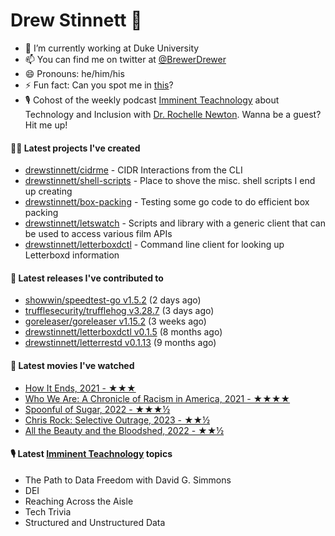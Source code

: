 
# Drew Stinnett 👋

- 🔭 I’m currently working at Duke University
- 📫 You can find me on twitter at [@BrewerDrewer](https://twitter.com/BrewerDrewer)
- 😄 Pronouns: he/him/his
- ⚡ Fun fact: Can you spot me in [this](https://www.youtube.com/watch?v=oL9WnB0qHBA)?
- 🎙 Cohost of the weekly podcast [Imminent Teachnology](https://podcast.imminentteachnology.com/) about Technology and Inclusion with [Dr. Rochelle Newton](https://www.linkedin.com/in/drrochellenewton/). Wanna be a guest? Hit me up!

#### 👨‍💻 Latest projects I've created
- [drewstinnett/cidrme](https://github.com/drewstinnett/cidrme) - CIDR Interactions from the CLI
- [drewstinnett/shell-scripts](https://github.com/drewstinnett/shell-scripts) - Place to shove the misc. shell scripts I end up creating
- [drewstinnett/box-packing](https://github.com/drewstinnett/box-packing) - Testing some go code to do efficient box packing
- [drewstinnett/letswatch](https://github.com/drewstinnett/letswatch) - Scripts and library with a generic client that can be used to access various film APIs
- [drewstinnett/letterboxdctl](https://github.com/drewstinnett/letterboxdctl) - Command line client for looking up Letterboxd information

#### 🚀 Latest releases I've contributed to
- [showwin/speedtest-go v1.5.2](https://github.com/showwin/speedtest-go/releases/tag/v1.5.2) (2 days ago)
- [trufflesecurity/trufflehog v3.28.7](https://github.com/trufflesecurity/trufflehog/releases/tag/v3.28.7) (3 days ago)
- [goreleaser/goreleaser v1.15.2](https://github.com/goreleaser/goreleaser/releases/tag/v1.15.2) (3 weeks ago)
- [drewstinnett/letterboxdctl v0.1.5](https://github.com/drewstinnett/letterboxdctl/releases/tag/v0.1.5) (8 months ago)
- [drewstinnett/letterrestd v0.1.13](https://github.com/drewstinnett/letterrestd/releases/tag/v0.1.13) (9 months ago)

#### 🍿 Latest movies I've watched
- [How It Ends, 2021 - ★★★](https://letterboxd.com/mondodrew/film/how-it-ends-2021/)
- [Who We Are: A Chronicle of Racism in America, 2021 - ★★★★](https://letterboxd.com/mondodrew/film/who-we-are-a-chronicle-of-racism-in-america/)
- [Spoonful of Sugar, 2022 - ★★★½](https://letterboxd.com/mondodrew/film/spoonful-of-sugar/)
- [Chris Rock: Selective Outrage, 2023 - ★★½](https://letterboxd.com/mondodrew/film/chris-rock-selective-outrage/)
- [All the Beauty and the Bloodshed, 2022 - ★★½](https://letterboxd.com/mondodrew/film/all-the-beauty-and-the-bloodshed/)

#### 🎙 Latest [Imminent Teachnology](https://podcast.imminentteachnology.com/) topics
- The Path to Data Freedom with David G. Simmons
- DEI
- Reaching Across the Aisle
- Tech Trivia
- Structured and Unstructured Data
